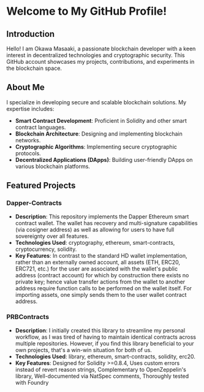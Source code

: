 # Welcome to My GitHub Profile!

## Introduction

Hello! I am Okawa Masaaki, a passionate blockchain developer with a keen interest in decentralized technologies and cryptographic security. This GitHub account showcases my projects, contributions, and experiments in the blockchain space.

## About Me

I specialize in developing secure and scalable blockchain solutions. My expertise includes:

- **Smart Contract Development**: Proficient in Solidity and other smart contract languages.
- **Blockchain Architecture**: Designing and implementing blockchain networks.
- **Cryptographic Algorithms**: Implementing secure cryptographic protocols.
- **Decentralized Applications (DApps)**: Building user-friendly DApps on various blockchain platforms.

## Featured Projects

### Dapper-Contracts
- **Description**: This repository implements the Dapper Ethereum smart contract wallet. The wallet has recovery and multi-signature capabilities (via cosigner address) as well as allowing for users to have full sovereignty over all features.
- **Technologies Used**: cryptography, ethereum, smart-contracts, cryptocurrency, solidity.
- **Key Features**: In contrast to the standard HD wallet implementation, rather than an externally owned account, all assets (ETH, ERC20, ERC721, etc.) for the user are associated with the wallet's public address (contract account) for which by construction there exists no private key; hence value transfer actions from the wallet to another address require function calls to be performed on the wallet itself. For importing assets, one simply sends them to the user wallet contract address.

### PRBContracts
- **Description**: I initially created this library to streamline my personal workflow, as I was tired of having to maintain identical contracts across multiple repositories. However, if you find this library beneficial to your own projects, that's a win-win situation for both of us.
- **Technologies Used**: library, ethereum, smart-contracts, solidity, erc20.
- **Key Features**: Designed for Solidity >=0.8.4, Uses custom errors instead of revert reason strings, Complementary to OpenZeppelin's library, Well-documented via NatSpec comments, Thoroughly tested with Foundry
